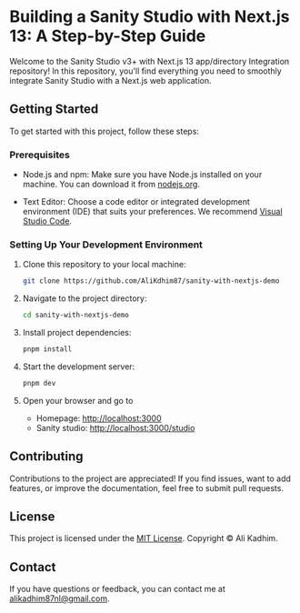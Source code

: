 # Building a Sanity Studio with Next.js 13: A Step-by-Step Guide

Welcome to the Sanity Studio v3+ with Next.js 13 app/directory Integration repository! In this repository, you'll find everything you need to smoothly integrate Sanity Studio with a Next.js web application.

## Getting Started

To get started with this project, follow these steps:

### Prerequisites

- Node.js and npm: Make sure you have Node.js installed on your machine. You can download it from [nodejs.org](https://nodejs.org/).

- Text Editor: Choose a code editor or integrated development environment (IDE) that suits your preferences. We recommend [Visual Studio Code](https://code.visualstudio.com/).

### Setting Up Your Development Environment

1. Clone this repository to your local machine:

    ```bash
    git clone https://github.com/AliKdhim87/sanity-with-nextjs-demo

    ````

2. Navigate to the project directory:

    ```bash
    cd sanity-with-nextjs-demo
    ```

3. Install project dependencies:

    ```bash
    pnpm install
    ```

4. Start the development server:

    ```bash
    pnpm dev
    ```

5. Open your browser and go to
    - Homepage: <http://localhost:3000>
    - Sanity studio: <http://localhost:3000/studio>

## Contributing

Contributions to the project are appreciated! If you find issues, want to add features, or improve the documentation, feel free to submit pull requests.

## License

This project is licensed under the [MIT License](./LICENSE). Copyright © Ali Kadhim.

## Contact

If you have questions or feedback, you can contact me at [alikadhim87nl@gmail.com](mailto:alikadhim87nl@gmail.com).
